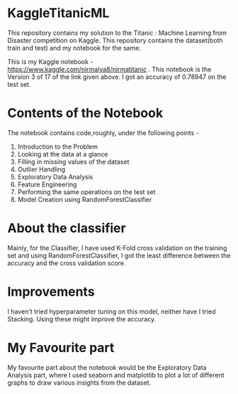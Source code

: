 # KaggleTitanicML
This repository contains my solution to the Titanic : Machine Learning from Disaster competition on Kaggle. This repository contains the dataset(both train and test) and my notebook for the same. 

This is my Kaggle notebook - https://www.kaggle.com/nirmalya8/nirmatitanic . This notebook is the Version 3 of 17 of the link given above. I got an accuracy of 0.78947 on the test set. 

# Contents of the Notebook
The notebook contains code,roughly, under the following points -
1. Introduction to the Problem
2. Looking at the data at a glance
4. Filling in missing values of the dataset
5. Outlier Handling
6. Exploratory Data Analysis
7. Feature Engineering
8. Performing the same operations on the test set
9. Model Creation using RandomForestClassifier

# About the classifier
 Mainly, for the Classifier, I have used K-Fold cross validation on the training set and using RandomForestClassifier, I got the least difference between the accuracy and the cross validation score.

 # Improvements
 I haven't tried hyperparameter tuning on this model, neither have I tried Stacking. Using these might improve the accuracy. 

 # My Favourite part
 My favourite part about the notebook would be the Exploratory Data Analysis part, where I used seaborn and matplotlib to plot a lot of different graphs to draw various insights from the dataset.  

